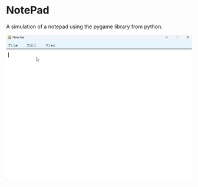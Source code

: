 # NotePad

A simulation of a notepad using the pygame library from python.

![Demonstração](Animation.gif)
